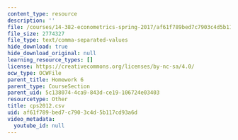 ```yaml
---
content_type: resource
description: ''
file: /courses/14-382-econometrics-spring-2017/af61f789bed7c7903c4d5b117cd93a6d_cps2012.csv
file_size: 2774327
file_type: text/comma-separated-values
hide_download: true
hide_download_original: null
learning_resource_types: []
license: https://creativecommons.org/licenses/by-nc-sa/4.0/
ocw_type: OCWFile
parent_title: Homework 6
parent_type: CourseSection
parent_uid: 5c138074-4ca9-843d-ce19-106724e03403
resourcetype: Other
title: cps2012.csv
uid: af61f789-bed7-c790-3c4d-5b117cd93a6d
video_metadata:
  youtube_id: null
---
```

